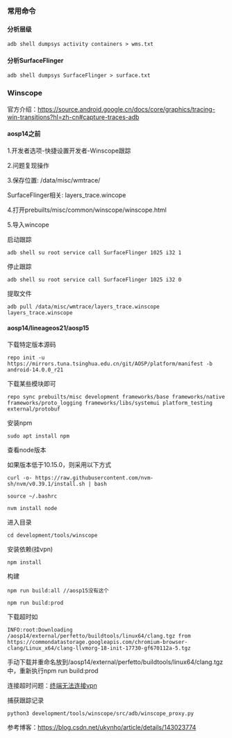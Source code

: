 ### 常用命令
#### 分析层级
```shell
adb shell dumpsys activity containers > wms.txt
```
#### 分析SurfaceFlinger
```shell
adb shell dumpsys SurfaceFlinger > surface.txt
```
### Winscope
官方介绍：https://source.android.google.cn/docs/core/graphics/tracing-win-transitions?hl=zh-cn#capture-traces-adb
#### aosp14之前
1.开发者选项-快捷设置开发者-Winscope跟踪

2.问题复现操作

3.保存位置: /data/misc/wmtrace/

SurfaceFlinger相关: layers_trace.wincope

4.打开prebuilts/misc/common/winscope/winscope.html

5.导入wincope

启动跟踪
```shell
adb shell su root service call SurfaceFlinger 1025 i32 1
```
停止跟踪
```shell
adb shell su root service call SurfaceFlinger 1025 i32 0
```
提取文件
```shell
adb pull /data/misc/wmtrace/layers_trace.winscope layers_trace.winscope
```
#### aosp14/lineageos21/aosp15
下载特定版本源码
```shell
repo init -u https://mirrors.tuna.tsinghua.edu.cn/git/AOSP/platform/manifest -b android-14.0.0_r21
```
下载某些模块即可
```shell
repo sync prebuilts/misc development frameworks/base frameworks/native frameworks/proto_logging frameworks/libs/systemui platform_testing external/protobuf
```
安装npm
```shell
sudo apt install npm
```
查看node版本

如果版本低于10.15.0，则采用以下方式
```shell
curl -o- https://raw.githubusercontent.com/nvm-sh/nvm/v0.39.1/install.sh | bash

source ~/.bashrc

nvm install node
```
进入目录
```shell
cd development/tools/winscope
```
安装依赖(挂vpn)
```shell
npm install
```
构建
```shell
npm run build:all //aosp15没有这个

npm run build:prod
```

下载超时如
```shell
INFO:root:Downloading /aosp14/external/perfetto/buildtools/linux64/clang.tgz from https://commondatastorage.googleapis.com/chromium-browser-clang/Linux_x64/clang-llvmorg-18-init-17730-gf670112a-5.tgz
```
手动下载并重命名放到/aosp14/external/perfetto/buildtools/linux64/clang.tgz中，重新执行npm run build:prod

连接超时问题：[终端无法连接vpn](../../../linux/linux_software.md#linux_terminal)

捕获跟踪记录
```shell
python3 development/tools/winscope/src/adb/winscope_proxy.py
```

参考博客：https://blog.csdn.net/ukynho/article/details/143023774
